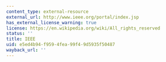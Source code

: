 ```yaml
---
content_type: external-resource
external_url: http://www.ieee.org/portal/index.jsp
has_external_license_warning: true
license: https://en.wikipedia.org/wiki/All_rights_reserved
status: ''
title: IEEE
uid: e5ed4b94-f959-4fea-99f4-9d5935f50487
wayback_url: ''
---
```

